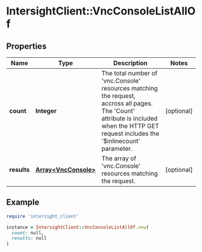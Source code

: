 # IntersightClient::VncConsoleListAllOf

## Properties

| Name | Type | Description | Notes |
| ---- | ---- | ----------- | ----- |
| **count** | **Integer** | The total number of &#39;vnc.Console&#39; resources matching the request, accross all pages. The &#39;Count&#39; attribute is included when the HTTP GET request includes the &#39;$inlinecount&#39; parameter. | [optional] |
| **results** | [**Array&lt;VncConsole&gt;**](VncConsole.md) | The array of &#39;vnc.Console&#39; resources matching the request. | [optional] |

## Example

```ruby
require 'intersight_client'

instance = IntersightClient::VncConsoleListAllOf.new(
  count: null,
  results: null
)
```

